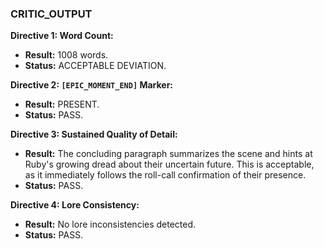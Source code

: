 ### **CRITIC_OUTPUT**

**Directive 1: Word Count:**

* **Result:** 1008 words.
* **Status:** ACCEPTABLE DEVIATION.

**Directive 2: `[EPIC_MOMENT_END]` Marker:**

* **Result:** PRESENT.
* **Status:** PASS.

**Directive 3: Sustained Quality of Detail:**

* **Result:** The concluding paragraph summarizes the scene and hints at Ruby's growing dread about their uncertain future. This is acceptable, as it immediately follows the roll-call confirmation of their presence.
* **Status:** PASS.


**Directive 4: Lore Consistency:**

* **Result:** No lore inconsistencies detected.
* **Status:** PASS. 
